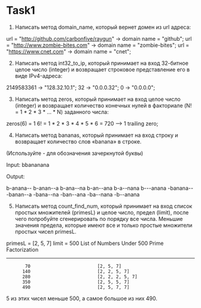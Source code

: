 # Task1

1. Написать метод domain_name, который вернет домен из url адреса:

url = "http://github.com/carbonfive/raygun" -> domain name = "github";
url = "http://www.zombie-bites.com"         -> domain name = "zombie-bites";
url = "https://www.cnet.com"                -> domain name = "cnet";


2. Написать метод int32_to_ip, который принимает на вход 32-битное целое число
(integer) и возвращает строковое представление его в виде IPv4-адреса:

2149583361 -> "128.32.10.1";
32         -> "0.0.0.32";
0          -> "0.0.0.0";


3. Написать метод zeros, который принимает на вход целое число (integer) и
возвращает количество конечных нулей в факториале (N! = 1 * 2 * 3 * ... * N) заданного числа:

zeros(6) = 1
 6! = 1 * 2 * 3 * 4 * 5 * 6 = 720 --> 1 trailing zero;
 
 
 4. Написать метод bananas, который принимает на вход строку и
возвращает количество слов «banana» в строке.

(Используйте - для обозначения зачеркнутой буквы)

Input: bbananana

Output:

b-anana--
b-anan--a
b-ana--na
b-an--ana
b-a--nana
b---anana
-banana--
-banan--a
-bana--na
-ban--ana
-ba--nana
-b--anana


5. Написать метод count_find_num, который принимает на вход список простых множителей (primesL) и целое число,
предел (limit), после чего попробуйте сгенерировать по порядку все числа.
Меньшие значения предела, которые имеют все и только простые множители простых чисел primesL.

primesL = [2, 5, 7]
limit = 500
List of Numbers Under 500          Prime Factorization
___________________________________________________________
           70                         [2, 5, 7]
          140                         [2, 2, 5, 7]
          280                         [2, 2, 2, 5, 7]
          350                         [2, 5, 5, 7]
          490                         [2, 5, 7, 7]
          
5 из этих чисел меньше 500, а самое большое из них 490.
